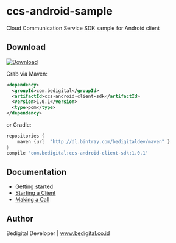 # ccs-android-sample
Cloud Communication Service SDK sample for Android client

## Download
[ ![Download](https://api.bintray.com/packages/bedigitaldev/maven/ccs-android-client-sdk/images/download.svg)](https://bintray.com/bedigitaldev/maven/ccs-android-client-sdk/_latestVersion)

Grab via Maven:
```xml
<dependency>
  <groupId>com.bedigital</groupId>
  <artifactId>ccs-android-client-sdk</artifactId>
  <version>1.0.1</version>
  <type>pom</type>
</dependency>
```
or Gradle:
```groovy
repositories {
    maven {url  "http://dl.bintray.com/bedigitaldev/maven" }
}
compile 'com.bedigital:ccs-android-client-sdk:1.0.1'
```

## Documentation
* [Getting started](https://github.com/bedigitaldev/ccs-android-sample/wiki/Getting-Started)
* [Starting a Client](https://github.com/bedigitaldev/ccs-android-sample/wiki/Starting-a-Client)
* [Making a Call](https://github.com/bedigitaldev/ccs-android-sample/wiki/Making-a-Call)

## Author

Bedigital Developer | www.bedigital.co.id
